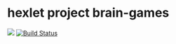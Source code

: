 # hexlet project brain-games
<a href="https://codeclimate.com/github/codeclimate/codeclimate/maintainability"><img src="https://api.codeclimate.com/v1/badges/a99a88d28ad37a79dbf6/maintainability" /></a>
[![Build Status](https://travis-ci.org/Denisbelyy/project-lvl1-s316.svg?branch=master)](https://travis-ci.org/Denisbelyy/project-lvl1-s316)
